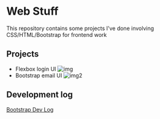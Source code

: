 # Web Stuff
This repository contains some projects I've done involving CSS/HTML/Bootstrap for frontend work
## Projects
- Flexbox login UI 
![img](https://imgur.com/gVidv5Pl.png)
- Bootstrap email UI
![img2](https://imgur.com/nbP4LkDl.png)
## Development log
[Bootstrap Dev Log](https://docs.google.com/document/d/18jkO7b-K6IO_znCLm02nGHaelRmA2UDBNr4JkZ07-pc/edit?usp=sharing) 
